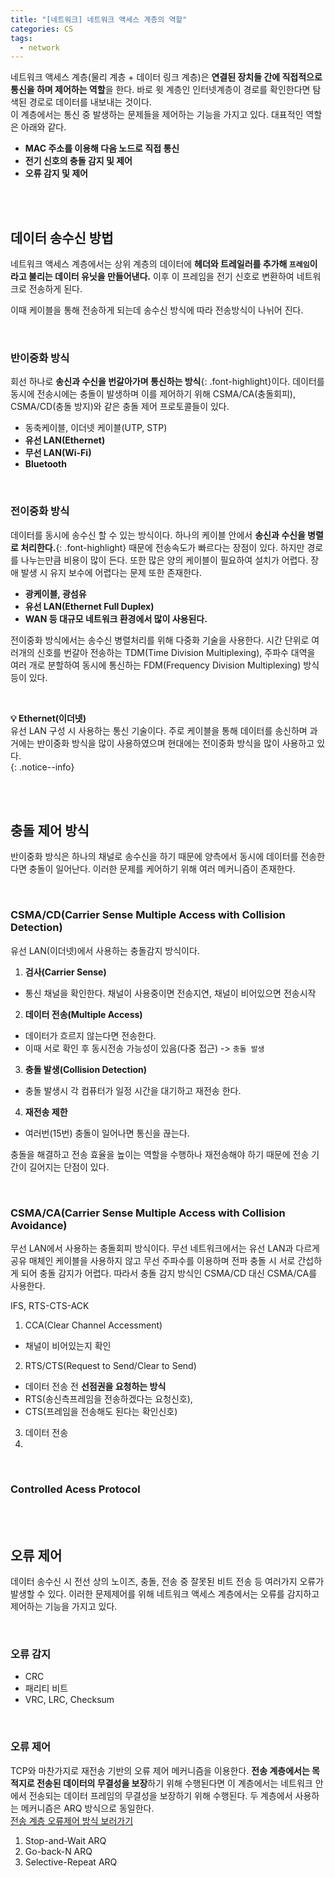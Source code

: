 ```yaml
---
title: "[네트워크] 네트워크 액세스 계층의 역할"
categories: CS
tags:
  - network
---  
```


네트워크 액세스 계층(물리 계층 + 데이터 링크 계층)은 **연결된 장치들 간에 직접적으로 통신을 하며 제어하는 역할**을 한다. 바로 윗 계층인 인터넷계층이 경로를 확인한다면 탐색된 경로로 데이터를 내보내는 것이다.  
이 계층에서는 통신 중 발생하는 문제들을 제어하는 기능을 가지고 있다. 대표적인 역할은 아래와 같다.  
- **MAC 주소를 이용해 다음 노드로 직접 통신**
- **전기 신호의 충돌 감지 및 제어**
- **오류 감지 및 제어**

<br />  <br />  

## 데이터 송수신 방법  
네트워크 액세스 계층에서는 상위 계층의 데이터에 **헤더와 트레일러를 추가해 `프레임`이라고 불리는 데이터 유닛을 만들어낸다.** 이후 이 프레임을 전기 신호로 변환하여 네트워크로 전송하게 된다.  

이때 케이블을 통해 전송하게 되는데 송수신 방식에 따라 전송방식이 나뉘어 진다.  

<br />  

### 반이중화 방식
회선 하나로 **송신과 수신을 번갈아가며 통신하는 방식**{: .font-highlight}이다. 데이터를 동시에 전송시에는 충돌이 발생하며 이를 제어하기 위해 CSMA/CA(충돌회피), CSMA/CD(충돌 방지)와 같은 충돌 제어 프로토콜들이 있다.  
- 동축케이블, 이더넷 케이블(UTP, STP)
- **유선 LAN(Ethernet)**
- **무선 LAN(Wi-Fi)**
- **Bluetooth**  

<br />  

### 전이중화 방식  
데이터를 동시에 송수신 할 수 있는 방식이다. 하나의 케이블 안에서 **송신과 수신을 병렬로 처리한다.**{: .font-highlight} 때문에 전송속도가 빠르다는 장점이 있다. 하지만 경로를 나누는만큼 비용이 많이 든다. 또한 많은 양의 케이블이 필요하여 설치가 어렵다. 장애 발생 시 유지 보수에 어렵다는 문제 또한 존재한다.  

- **광케이블, 광섬유**  
- **유선 LAN(Ethernet Full Duplex)**  
- **WAN 등 대규모 네트워크 환경에서 많이 사용된다.**  

전이중화 방식에서는 송수신 병렬처리를 위해 다중화 기술을 사용한다. 시간 단위로 여러개의 신호를 번갈아 전송하는 TDM(Time Division Multiplexing), 주파수 대역을 여러 개로 분할하여 동시에 통신하는 FDM(Frequency Division Multiplexing) 방식 등이 있다.  

<br />  

**💡 Ethernet(이더넷)**  
유선 LAN 구성 시 사용하는 통신 기술이다. 주로 케이블을 통해 데이터를 송신하며 과거에는 반이중화 방식을 많이 사용하였으며 현대에는 전이중화 방식을 많이 사용하고 있다.  
{: .notice--info}  

<br />  <br />

## 충돌 제어 방식  
반이중화 방식은 하나의 채널로 송수신을 하기 때문에 양측에서 동시에 데이터를 전송한다면 충돌이 일어난다. 이러한 문제를 케어하기 위해 여러 메커니즘이 존재한다.  

<br />  

### **CSMA/CD(Carrier Sense Multiple Access with Collision Detection)**  
유선 LAN(이더넷)에서 사용하는 충돌감지 방식이다.  

1. **검사(Carrier Sense)**  
  - 통신 채널을 확인한다. 채널이 사용중이면 전송지연, 채널이 비어있으면 전송시작
2. **데이터 전송(Multiple Access)**  
  - 데이터가 흐르지 않는다면 전송한다.
  - 이때 서로 확인 후 동시전송 가능성이 있음(다중 접근) -> `충돌 발생`
3. **충돌 발생(Collision Detection)**  
  - 충돌 발생시 각 컴퓨터가 일정 시간을 대기하고 재전송 한다. 
4. **재전송 제한**
  - 여러번(15번) 충돌이 일어나면 통신을 끊는다.  

충돌을 해결하고 전송 효율을 높이는 역할을 수행하나 재전송해야 하기 때문에 전송 기간이 길어지는 단점이 있다.  

<br />  

### **CSMA/CA(Carrier Sense Multiple Access with Collision Avoidance)**  
무선 LAN에서 사용하는 충돌회피 방식이다. 무선 네트워크에서는 유선 LAN과 다르게 공유 매체인 케이블을 사용하지 않고 무선 주파수를 이용하며 전파 충돌 시 서로 간섭하게 되어 충돌 감지가 어렵다. 따라서 충돌 감지 방식인 CSMA/CD 대신 CSMA/CA를 사용한다. 

IFS, RTS-CTS-ACK
1. CCA(Clear Channel Accessment)
  - 채널이 비어있는지 확인
2. RTS/CTS(Request to Send/Clear to Send)
  - 데이터 전송 전 **선점권을 요청하는 방식**  
  - RTS(송신측프레임을 전송하겠다는 요청신호), 
  - CTS(프레임을 전송해도 된다는 확인신호)
3. 데이터 전송
4. 


<br />  

### **Controlled Acess Protocol**  


<br />  <br />  

## 오류 제어  
데이터 송수신 시 전선 상의 노이즈, 충돌, 전송 중 잘못된 비트 전송 등 여러가지 오류가 발생할 수 있다. 이러한 문제제어를 위해 네트워크 액세스 계층에서는 오류를 감지하고 제어하는 기능을 가지고 있다.  

<br />  

### 오류 감지
- CRC
- 패리티 비트
- VRC, LRC, Checksum    

<br />  

### 오류 제어  
TCP와 마찬가지로 재전송 기반의 오류 제어 메커니즘을 이용한다. **전송 계층에서는 목적지로 전송된 데이터의 무결성을 보장**하기 위해 수행된다면 이 계층에서는 네트워크 안에서 전송되는 데이터 프레임의 무결성을 보장하기 위해 수행된다. 두 계층에서 사용하는 메커니즘은 ARQ 방식으로 동일한다.  
[전송 계층 오류제어 방식 보러가기](https://rokwonk.com/cs/%EB%84%A4%ED%8A%B8%EC%9B%8C%ED%81%AC-TCP%EC%9D%98-%EC%9B%90%ED%99%9C%ED%95%9C-%ED%86%B5%EC%8B%A0%EC%9D%84-%EC%9C%84%ED%95%9C-3%EA%B0%80%EC%A7%80-%EB%85%B8%EB%A0%A5/)

1. Stop-and-Wait ARQ
2. Go-back-N ARQ
3. Selective-Repeat ARQ
